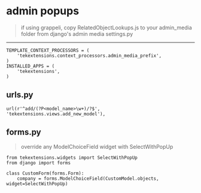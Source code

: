 admin popups
====================
> if using grappeli, copy RelatedObjectLookups.js to your admin_media folder from django's admin media 
settings.py
--------------------
    TEMPLATE_CONTEXT_PROCESSORS = (
        'tekextensions.context_processors.admin_media_prefix',
    )
    INSTALLED_APPS = (
        'tekextensions',
    )

urls.py
--------------------
    url(r'^add/(?P<model_name>\w+)/?$', 'tekextensions.views.add_new_model'),

forms.py
--------------------
>override any ModelChoiceField widget with SelectWithPopUp

    from tekextensions.widgets import SelectWithPopUp
    from django import forms
    
    class CustomForm(forms.Form):
        company = forms.ModelChoiceField(CustomModel.objects, widget=SelectWithPopUp)
